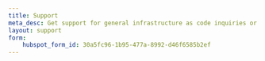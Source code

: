 ```yaml
---
title: Support
meta_desc: Get support for general infrastructure as code inquiries or help using Pulumi's products.
layout: support
form:
    hubspot_form_id: 30a5fc96-1b95-477a-8992-d46f6585b2ef
---
```

